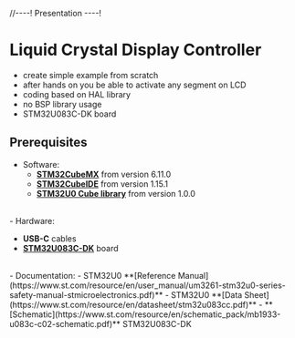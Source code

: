 //----!
Presentation
----!

# Liquid Crystal Display Controller
- create simple example from scratch
- after hands on you be able to activate any segment on LCD
- coding based on HAL library
- no BSP library usage
- STM32U083C-DK board

## Prerequisites
- Software:
  - **[STM32CubeMX](https://www.st.com/en/development-tools/stm32cubemx.html)** from version 6.11.0
  - **[STM32CubeIDE](https://www.st.com/en/development-tools/stm32cubeide.html)** from version 1.15.1
  - **[STM32U0 Cube library](https://www.st.com/en/embedded-software/stm32cubeu0.html)** from version 1.0.0
<br>
- Hardware:

  - **USB-C** cables 
  - **[STM32U083C-DK](https://www.st.com/en/evaluation-tools/stm32u083c-dk.html)** board 
  <br>
- Documentation:
  - STM32U0 **[Reference Manual](https://www.st.com/resource/en/user_manual/um3261-stm32u0-series-safety-manual-stmicroelectronics.pdf)** 
  - STM32U0 **[Data Sheet](https://www.st.com/resource/en/datasheet/stm32u083cc.pdf)**
  - **[Schematic](https://www.st.com/resource/en/schematic_pack/mb1933-u083c-c02-schematic.pdf)** STM32U083C-DK
